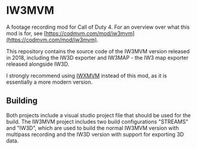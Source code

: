 # IW3MVM

A footage recording mod for Call of Duty 4.
For an overview over what this mod is for, see [https://codmvm.com/mod/iw3mvm](https://codmvm.com/mod/iw3mvm).

This repository contains the source code of the IW3MVM version released in 2018, including the IW3D exporter and IW3MAP - the IW3 map exporter released alongside IW3D.

I strongly recommend using [IWXMVM](https://github.com/reallyluckyy/IWXMVM) instead of this mod, as it is essentially a more modern version.

## Building

Both projects include a visual studio project file that should be used for the build.
The IW3MVM project includes two build configurations "STREAMS" and "IW3D", which are used to build the normal IW3MVM version with multipass recording and the IW3D version with support for exporting 3D data.